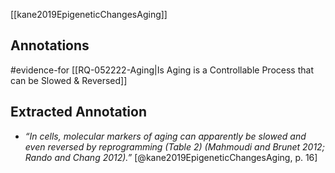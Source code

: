 [[kane2019EpigeneticChangesAging]]

## Annotations
#evidence-for [[RQ-052222-Aging|Is Aging is a Controllable Process that can be Slowed & Reversed]]


## Extracted Annotation
- *“In cells, molecular markers of aging can apparently be slowed and even reversed by reprogramming (Table 2) (Mahmoudi and Brunet 2012; Rando and Chang 2012).”* [@kane2019EpigeneticChangesAging, p. 16] [](zotero://open-pdf/library/items/PGHACXSJ?page=16&annotation=YHJCR37B)
